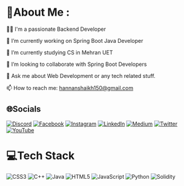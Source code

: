 # 💫About Me :
✍🏻 I'm a passionate Backend Developer

🔭 I’m currently working on Spring Boot Java Developer

🌱 I’m currently studying CS in Mehran UET

👯 I’m looking to collaborate with Spring Boot Developers

💬 Ask me about Web Development or any tech related stuff.

📫 How to reach me: hannanshaikh150@gmail.com


## 🌐Socials
[![Discord](https://img.shields.io/badge/Discord-%237289DA.svg?logo=discord&logoColor=white)](htttps://discord.gg/none) [![Facebook](https://img.shields.io/badge/Facebook-%231877F2.svg?logo=Facebook&logoColor=white)](https://www.facebook.com/muhammad.hannan.77736) [![Instagram](https://img.shields.io/badge/Instagram-%23E4405F.svg?logo=Instagram&logoColor=white)](https://instagram.com/none) [![LinkedIn](https://img.shields.io/badge/LinkedIn-%230077B5.svg?logo=linkedin&logoColor=white)](www.linkedin.com/in/hanan-shaikh-b35184229) [![Medium](https://img.shields.io/badge/Medium-12100E?logo=medium&logoColor=white)](https://medium.com/@mohitmaheshwarri) [![Twitter](https://img.shields.io/badge/Twitter-%231DA1F2.svg?logo=Twitter&logoColor=white)](https://twitter.com/None) [![YouTube](https://img.shields.io/badge/YouTube-%23FF0000.svg?logo=YouTube&logoColor=white)](https://youtube.com/c/none) 

# 💻Tech Stack
![CSS3](https://img.shields.io/badge/css3-%231572B6.svg?style=flat&logo=css3&logoColor=white) ![C++](https://img.shields.io/badge/c++-%2300599C.svg?style=flat&logo=c%2B%2B&logoColor=white) ![Java](https://img.shields.io/badge/java-%23ED8B00.svg?style=flat&logo=java&logoColor=white) ![HTML5](https://img.shields.io/badge/html5-%23E34F26.svg?style=flat&logo=html5&logoColor=white) ![JavaScript](https://img.shields.io/badge/javascript-%23323330.svg?style=flat&logo=javascript&logoColor=%23F7DF1E) ![Python](https://img.shields.io/badge/python-3670A0?style=flat&logo=python&logoColor=ffdd54) ![Solidity](https://img.shields.io/badge/Solidity-%23363636.svg?style=flat&logo=solidity&logoColor=white)
